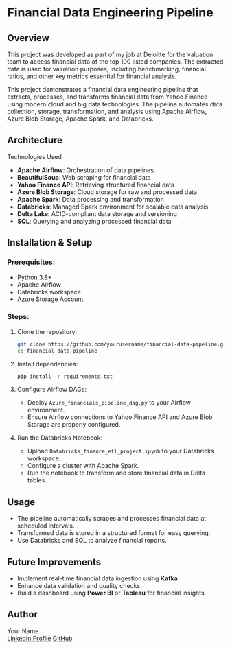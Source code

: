# Financial Data Engineering Pipeline

## Overview

This project was developed as part of my job at Deloitte for the valuation team to access financial data of the top 100 listed companies. The extracted data is used for valuation purposes, including benchmarking, financial ratios, and other key metrics essential for financial analysis.

This project demonstrates a financial data engineering pipeline that extracts, processes, and transforms financial data from Yahoo Finance using modern cloud and big data technologies. The pipeline automates data collection, storage, transformation, and analysis using Apache Airflow, Azure Blob Storage, Apache Spark, and Databricks.

## Architecture

Technologies Used

- **Apache Airflow**: Orchestration of data pipelines
- **BeautifulSoup**: Web scraping for financial data
- **Yahoo Finance API**: Retrieving structured financial data
- **Azure Blob Storage**: Cloud storage for raw and processed data
- **Apache Spark**: Data processing and transformation
- **Databricks**: Managed Spark environment for scalable data analysis
- **Delta Lake**: ACID-compliant data storage and versioning
- **SQL**: Querying and analyzing processed financial data

## Installation & Setup

### Prerequisites:

- Python 3.8+
- Apache Airflow
- Databricks workspace
- Azure Storage Account

### Steps:

1. Clone the repository:

   ```bash
   git clone https://github.com/yourusername/financial-data-pipeline.git
   cd financial-data-pipeline
   ```

2. Install dependencies:

   ```bash
   pip install -r requirements.txt
   ```

3. Configure Airflow DAGs:

   - Deploy `Azure_financials_pipeline_dag.py` to your Airflow environment.
   - Ensure Airflow connections to Yahoo Finance API and Azure Blob Storage are properly configured.

4. Run the Databricks Notebook:

   - Upload `Databricks_finance_etl_project.ipynb` to your Databricks workspace.
   - Configure a cluster with Apache Spark.
   - Run the notebook to transform and store financial data in Delta tables.

## Usage

- The pipeline automatically scrapes and processes financial data at scheduled intervals.
- Transformed data is stored in a structured format for easy querying.
- Use Databricks and SQL to analyze financial reports.

## Future Improvements

- Implement real-time financial data ingestion using **Kafka**.
- Enhance data validation and quality checks.
- Build a dashboard using **Power BI** or **Tableau** for financial insights.

## Author

Your Name\
[LinkedIn Profile](https://www.linkedin.com/in/zyesnazarov/)
[GitHub](https://github.com/yourusername/)

